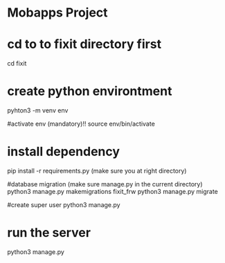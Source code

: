 # Mobapps Project

# cd to to fixit directory first
cd fixit

# create python environtment
pyhton3 -m venv env

#activate env (mandatory)!!
source env/bin/activate

# install dependency
pip install -r requirements.py (make sure you at right directory)

#database migration (make sure manage.py in the current directory) 
python3 manage.py makemigrations fixit_frw
python3 manage.py migrate

#create super user
python3 manage.py 

# run the server
python3 manage.py 
